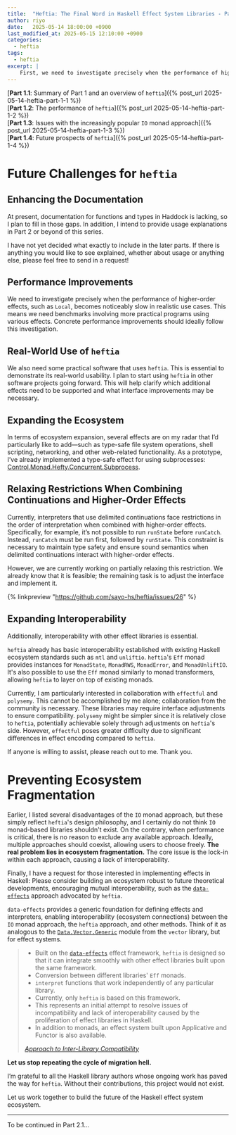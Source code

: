 ```yaml
---
title:  "Heftia: The Final Word in Haskell Effect System Libraries - Part 1.4"
author: riyo
date:   2025-05-14 18:00:00 +0900
last_modified_at: 2025-05-15 12:10:00 +0900
categories:
  - heftia
tags:
  - heftia
excerpt: |
    First, we need to investigate precisely when the performance of higher-order effects, such as `Local`, becomes noticeably slow in realistic use cases. This means we need benchmarks involving more practical programs using various effects. Concrete performance improvements should ideally follow this investigation.
---
```


[**Part 1.1**: Summary of Part 1 and an overview of `heftia`]({% post_url 2025-05-14-heftia-part-1-1 %})<br>
[**Part 1.2**: The performance of `heftia`]({% post_url 2025-05-14-heftia-part-1-2  %})<br>
[**Part 1.3**: Issues with the increasingly popular `IO` monad approach]({% post_url 2025-05-14-heftia-part-1-3  %})<br>
[**Part 1.4**: Future prospects of `heftia`]({% post_url 2025-05-14-heftia-part-1-4  %})

# Future Challenges for `heftia`

## Enhancing the Documentation

At present, documentation for functions and types in Haddock is lacking, so I plan to fill in those gaps.
In addition, I intend to provide usage explanations in Part 2 or beyond of this series.

I have not yet decided what exactly to include in the later parts.
If there is anything you would like to see explained, whether about usage or anything else, please feel free to send in a request!

## Performance Improvements

We need to investigate precisely when the performance of higher-order effects, such as `Local`, becomes noticeably slow in realistic use cases. This means we need benchmarks involving more practical programs using various effects. Concrete performance improvements should ideally follow this investigation.

## Real-World Use of `heftia`

We also need some practical software that uses `heftia`. This is essential to demonstrate its real-world usability. I plan to start using `heftia` in other software projects going forward. This will help clarify which additional effects need to be supported and what interface improvements may be necessary.

## Expanding the Ecosystem

In terms of ecosystem expansion, several effects are on my radar that I’d particularly like to add—such as type-safe file system operations, shell scripting, networking, and other web-related functionality. As a prototype, I’ve already implemented a type-safe effect for using subprocesses: [Control.Monad.Hefty.Concurrent.Subprocess](https://hackage-content.haskell.org/package/heftia-effects-0.7.0.0/docs/Control-Monad-Hefty-Concurrent-Subprocess.html).

## Relaxing Restrictions When Combining Continuations and Higher-Order Effects

Currently, interpreters that use delimited continuations face restrictions in the order of interpretation when combined with higher-order effects.
Specifically, for example, it’s not possible to run `runState` before `runCatch`.
Instead, `runCatch` must be run first, followed by `runState`.
This constraint is necessary to maintain type safety and ensure sound semantics when delimited continuations interact with higher-order effects.

However, we are currently working on partially relaxing this restriction.
We already know that it is feasible; the remaining task is to adjust the interface and implement it.

{% linkpreview "https://github.com/sayo-hs/heftia/issues/26" %}

## Expanding Interoperability

Additionally, interoperability with other effect libraries is essential.

`heftia` already has basic interoperability established with existing Haskell ecosystem standards such as `mtl` and `unliftio`. `heftia`'s `Eff` monad provides instances for `MonadState`, `MonadRWS`, `MonadError`, and `MonadUnliftIO`. It's also possible to use the `Eff` monad similarly to monad transformers, allowing `heftia` to layer on top of existing monads.

Currently, I am particularly interested in collaboration with `effectful` and `polysemy`.
This cannot be accomplished by me alone; collaboration from the community is necessary.
These libraries may require interface adjustments to ensure compatibility.
`polysemy` might be simpler since it is relatively close to `heftia`, potentially achievable solely through adjustments on `heftia`'s side.
However, `effectful` poses greater difficulty due to significant differences in effect encoding compared to `heftia`.

If anyone is willing to assist, please reach out to me. Thank you.

# Preventing Ecosystem Fragmentation

Earlier, I listed several disadvantages of the `IO` monad approach, but these simply reflect `heftia`'s design philosophy, and I certainly do not think `IO` monad-based libraries shouldn't exist. On the contrary, when performance is critical, there is no reason to exclude any available approach. Ideally, multiple approaches should coexist, allowing users to choose freely. **The real problem lies in ecosystem fragmentation.** The core issue is the lock-in within each approach, causing a lack of interoperability.

Finally, I have a request for those interested in implementing effects in Haskell:
Please consider building an ecosystem robust to future theoretical developments, encouraging mutual interoperability, such as the [`data-effects`](https://github.com/sayo-hs/data-effects) approach advocated by `heftia`.

`data-effects` provides a generic foundation for defining effects and interpreters, enabling interoperability (ecosystem connections) between the `IO` monad approach, the `heftia` approach, and other methods. Think of it as analogous to the [`Data.Vector.Generic`](https://hackage.haskell.org/package/vector-0.13.2.0/docs/Data-Vector-Generic.html) module from the `vector` library, but for effect systems.

> * Built on the [`data-effects`](https://github.com/sayo-hs/data-effects) effect framework, `heftia` is designed so that it can integrate smoothly with other effect libraries built upon the same framework.
> * Conversion between different libraries' `Eff` monads.
> * `interpret` functions that work independently of any particular library.
> * Currently, only `heftia` is based on this framework.
> * This represents an initial attempt to resolve issues of incompatibility and lack of interoperability caused by the proliferation of effect libraries in Haskell.
> * In addition to monads, an effect system built upon Applicative and Functor is also available.
>
> <cite><a href="https://github.com/sayo-hs/heftia/tree/master?tab=readme-ov-file#key-features">Approach to Inter-Library Compatibility</a></cite>

**Let us stop repeating the cycle of migration hell.**

I’m grateful to all the Haskell library authors whose ongoing work has paved the way for `heftia`.
Without their contributions, this project would not exist.

Let us work together to build the future of the Haskell effect system ecosystem.

---

To be continued in Part 2.1...
